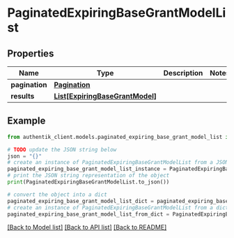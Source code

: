 # PaginatedExpiringBaseGrantModelList


## Properties

Name | Type | Description | Notes
------------ | ------------- | ------------- | -------------
**pagination** | [**Pagination**](Pagination.md) |  | 
**results** | [**List[ExpiringBaseGrantModel]**](ExpiringBaseGrantModel.md) |  | 

## Example

```python
from authentik_client.models.paginated_expiring_base_grant_model_list import PaginatedExpiringBaseGrantModelList

# TODO update the JSON string below
json = "{}"
# create an instance of PaginatedExpiringBaseGrantModelList from a JSON string
paginated_expiring_base_grant_model_list_instance = PaginatedExpiringBaseGrantModelList.from_json(json)
# print the JSON string representation of the object
print(PaginatedExpiringBaseGrantModelList.to_json())

# convert the object into a dict
paginated_expiring_base_grant_model_list_dict = paginated_expiring_base_grant_model_list_instance.to_dict()
# create an instance of PaginatedExpiringBaseGrantModelList from a dict
paginated_expiring_base_grant_model_list_from_dict = PaginatedExpiringBaseGrantModelList.from_dict(paginated_expiring_base_grant_model_list_dict)
```
[[Back to Model list]](../README.md#documentation-for-models) [[Back to API list]](../README.md#documentation-for-api-endpoints) [[Back to README]](../README.md)


